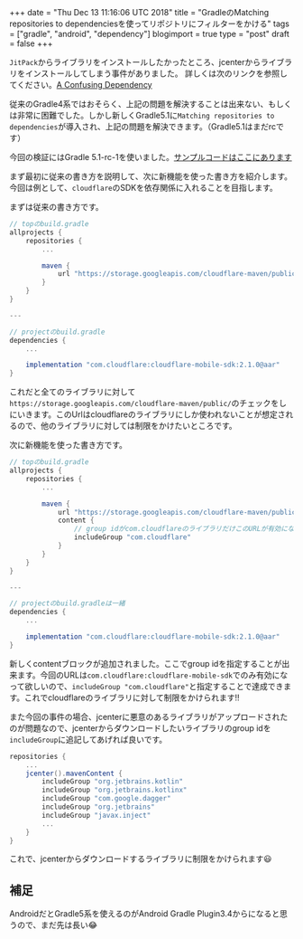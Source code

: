 +++
date = "Thu Dec 13 11:16:06 UTC 2018"
title = "GradleのMatching repositories to dependenciesを使ってリポジトリにフィルターをかける"
tags = ["gradle", "android", "dependency"]
blogimport = true
type = "post"
draft = false
+++

`JitPack`からライブラリをインストールしたかったところ、jcenterからライブラリをインストールしてしまう事件がありました。
詳しくは次のリンクを参照してください。[A Confusing Dependency](https://blog.autsoft.hu/a-confusing-dependency/)

従来のGradle4系ではおそらく、上記の問題を解決することは出来ない、もしくは非常に困難でした。しかし新しくGradle5.1に`Matching repositories to dependencies`が導入され、上記の問題を解決できます。（Gradle5.1はまだrcです）

今回の検証にはGradle 5.1-rc-1を使いました。[サンプルコードはここにあります](https://github.com/satoshun-android-example/GradleDependencyMatchingExample)

まず最初に従来の書き方を説明して、次に新機能を使った書き方を紹介します。今回は例として、`cloudflare`のSDKを依存関係に入れることを目指します。

まずは従来の書き方です。

```groovy
// topのbuild.gradle
allprojects {
    repositories {
        ...

        maven {
            url "https://storage.googleapis.com/cloudflare-maven/public/"
        }
    }
}

---

// projectのbuild.gradle
dependencies {
    ...

    implementation "com.cloudflare:cloudflare-mobile-sdk:2.1.0@aar"
}
```

これだと全てのライブラリに対して `https://storage.googleapis.com/cloudflare-maven/public/`のチェックをしにいきます。このUrlはcloudflareのライブラリにしか使われないことが想定されるので、他のライブラリに対しては制限をかけたいところです。

次に新機能を使った書き方です。

```groovy
// topのbuild.gradle
allprojects {
    repositories {
        ...

        maven {
            url "https://storage.googleapis.com/cloudflare-maven/public/"
            content {
                // group idがcom.cloudflareのライブラリだけこのURLが有効になる
                includeGroup "com.cloudflare"
            }
        }
    }
}

---

// projectのbuild.gradleは一緒
dependencies {
    ...

    implementation "com.cloudflare:cloudflare-mobile-sdk:2.1.0@aar"
}
```

新しくcontentブロックが追加されました。ここでgroup idを指定することが出来ます。今回のURLは`com.cloudflare:cloudflare-mobile-sdk`でのみ有効になって欲しいので、`includeGroup "com.cloudflare"`と指定することで達成できます。これでcloudflareのライブラリに対して制限をかけられます!!

また今回の事件の場合、jcenterに悪意のあるライブラリがアップロードされたのが問題なので、jcenterからダウンロードしたいライブラリのgroup idを`includeGroup`に追記してあげれば良いです。

```groovy
repositories {
    ...
    jcenter().mavenContent {
        includeGroup "org.jetbrains.kotlin"
        includeGroup "org.jetbrains.kotlinx"
        includeGroup "com.google.dagger"
        includeGroup "org.jetbrains"
        includeGroup "javax.inject"
        ...
    }
}
```

これで、jcenterからダウンロードするライブラリに制限をかけられます😃

## 補足

AndroidだとGradle5系を使えるのがAndroid Gradle Plugin3.4からになると思うので、まだ先は長い😂
